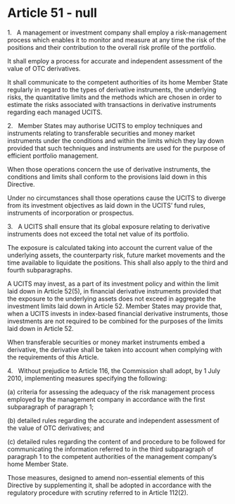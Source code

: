 # Article 51 - null


1.   A management or investment company shall employ a risk-management process which enables it to monitor and measure at any time the risk of the positions and their contribution to the overall risk profile of the portfolio.

It shall employ a process for accurate and independent assessment of the value of OTC derivatives.

It shall communicate to the competent authorities of its home Member State regularly in regard to the types of derivative instruments, the underlying risks, the quantitative limits and the methods which are chosen in order to estimate the risks associated with transactions in derivative instruments regarding each managed UCITS.

2.   Member States may authorise UCITS to employ techniques and instruments relating to transferable securities and money market instruments under the conditions and within the limits which they lay down provided that such techniques and instruments are used for the purpose of efficient portfolio management.

When those operations concern the use of derivative instruments, the conditions and limits shall conform to the provisions laid down in this Directive.

Under no circumstances shall those operations cause the UCITS to diverge from its investment objectives as laid down in the UCITS’ fund rules, instruments of incorporation or prospectus.

3.   A UCITS shall ensure that its global exposure relating to derivative instruments does not exceed the total net value of its portfolio.

The exposure is calculated taking into account the current value of the underlying assets, the counterparty risk, future market movements and the time available to liquidate the positions. This shall also apply to the third and fourth subparagraphs.

A UCITS may invest, as a part of its investment policy and within the limit laid down in Article 52(5), in financial derivative instruments provided that the exposure to the underlying assets does not exceed in aggregate the investment limits laid down in Article 52. Member States may provide that, when a UCITS invests in index-based financial derivative instruments, those investments are not required to be combined for the purposes of the limits laid down in Article 52.

When transferable securities or money market instruments embed a derivative, the derivative shall be taken into account when complying with the requirements of this Article.

4.   Without prejudice to Article 116, the Commission shall adopt, by 1 July 2010, implementing measures specifying the following:

(a) criteria for assessing the adequacy of the risk management process employed by the management company in accordance with the first subparagraph of paragraph 1;

(b) detailed rules regarding the accurate and independent assessment of the value of OTC derivatives; and

(c) detailed rules regarding the content of and procedure to be followed for communicating the information referred to in the third subparagraph of paragraph 1 to the competent authorities of the management company’s home Member State.

Those measures, designed to amend non-essential elements of this Directive by supplementing it, shall be adopted in accordance with the regulatory procedure with scrutiny referred to in Article 112(2).
